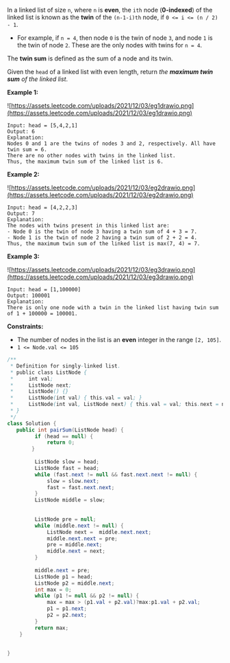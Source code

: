 In a linked list of size `n`, where `n` is **even**, the `ith` node (**0-indexed**) of the linked list is known as the **twin** of the `(n-1-i)th` node, if `0 <= i <= (n / 2) - 1`.

- For example, if `n = 4`, then node `0` is the twin of node `3`, and node `1` is the twin of node `2`. These are the only nodes with twins for `n = 4`.

The **twin sum** is defined as the sum of a node and its twin.

Given the `head` of a linked list with even length, return *the **maximum twin sum** of the linked list*.

**Example 1:**

![https://assets.leetcode.com/uploads/2021/12/03/eg1drawio.png](https://assets.leetcode.com/uploads/2021/12/03/eg1drawio.png)

```
Input: head = [5,4,2,1]
Output: 6
Explanation:
Nodes 0 and 1 are the twins of nodes 3 and 2, respectively. All have twin sum = 6.
There are no other nodes with twins in the linked list.
Thus, the maximum twin sum of the linked list is 6.

```

**Example 2:**

![https://assets.leetcode.com/uploads/2021/12/03/eg2drawio.png](https://assets.leetcode.com/uploads/2021/12/03/eg2drawio.png)

```
Input: head = [4,2,2,3]
Output: 7
Explanation:
The nodes with twins present in this linked list are:
- Node 0 is the twin of node 3 having a twin sum of 4 + 3 = 7.
- Node 1 is the twin of node 2 having a twin sum of 2 + 2 = 4.
Thus, the maximum twin sum of the linked list is max(7, 4) = 7.

```

**Example 3:**

![https://assets.leetcode.com/uploads/2021/12/03/eg3drawio.png](https://assets.leetcode.com/uploads/2021/12/03/eg3drawio.png)

```
Input: head = [1,100000]
Output: 100001
Explanation:
There is only one node with a twin in the linked list having twin sum of 1 + 100000 = 100001.

```

**Constraints:**

- The number of nodes in the list is an **even** integer in the range `[2, 105]`.
- `1 <= Node.val <= 105`


```java
/**
 * Definition for singly-linked list.
 * public class ListNode {
 *     int val;
 *     ListNode next;
 *     ListNode() {}
 *     ListNode(int val) { this.val = val; }
 *     ListNode(int val, ListNode next) { this.val = val; this.next = next; }
 * }
 */
class Solution {
   public int pairSum(ListNode head) {
         if (head == null) {
             return 0;
        }
 
         ListNode slow = head;
         ListNode fast = head;
         while (fast.next != null && fast.next.next != null) {
             slow = slow.next;
             fast = fast.next.next;   
         }
         ListNode middle = slow;
       
       
         ListNode pre = null;
         while (middle.next != null) {
             ListNode next =  middle.next.next;
             middle.next.next = pre;
             pre = middle.next;
             middle.next = next;
         }
       
         middle.next = pre;
         ListNode p1 = head;
         ListNode p2 = middle.next;
         int max = 0;
         while (p1 != null && p2 != null) {
             max = max > (p1.val + p2.val)?max:p1.val + p2.val;
             p1 = p1.next;
             p2 = p2.next;
         }
         return max;
    }
    
     
}
```
